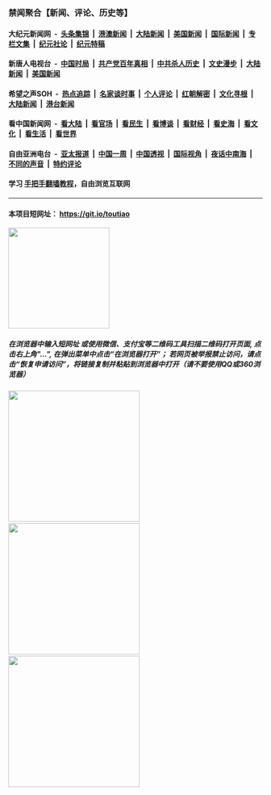 ### 禁闻聚合【新闻、评论、历史等】

#### 大纪元新闻网 &nbsp;-&nbsp; [头条集锦](indexes/E头条集锦.md?t=02100911) &nbsp;|&nbsp; [港澳新闻](indexes/E港澳新闻.md?t=02100911)  &nbsp;|&nbsp; [大陆新闻](indexes/E大陆新闻.md?t=02100911) &nbsp;|&nbsp; [美国新闻](indexes/E美国新闻.md?t=02100911) &nbsp;|&nbsp; [国际新闻](indexes/E国际新闻.md?t=02100911) &nbsp;|&nbsp; [专栏文集](indexes/E专栏文集.md?t=02100911) &nbsp;|&nbsp; [纪元社论](indexes/E纪元社论.md?t=02100911) &nbsp;|&nbsp; [纪元特稿](indexes/E纪元特稿.md?t=02100911) 

#### 新唐人电视台 &nbsp;-&nbsp; [中国时局](indexes/N中国时局.md?t=02100911) &nbsp;|&nbsp; [共产党百年真相](indexes/N共产党百年真相.md?t=02100911) &nbsp;|&nbsp; [中共杀人历史](indexes/N中共杀人历史.md?t=02100911) &nbsp;|&nbsp; [文史漫步](indexes/N文史漫步.md?t=02100911) &nbsp;|&nbsp; [大陆新闻](indexes/N大陆新闻.md?t=02100911) &nbsp;|&nbsp; [美国新闻](indexes/N美国新闻.md?t=02100911)

#### 希望之声SOH &nbsp;-&nbsp; [热点追踪](indexes/H热点追踪.md?t=02100911) &nbsp;|&nbsp; [名家谈时事](indexes/H名家谈时事.md?t=02100911) &nbsp;|&nbsp; [个人评论](indexes/H个人评论.md?t=02100911)  &nbsp;|&nbsp; [红朝解密](indexes/H红朝解密.md?t=02100911) &nbsp;|&nbsp; [文化寻根](indexes/H文化寻根.md?t=02100911) &nbsp;|&nbsp; [大陆新闻](indexes/H大陆新闻.md?t=02100911) &nbsp;|&nbsp; [港台新闻](indexes/H港台新闻.md?t=02100911)

#### 看中国新闻网 &nbsp;-&nbsp; [看大陆](indexes/S看大陆.md?t=02100911) &nbsp;|&nbsp; [看官场](indexes/S看官场.md?t=02100911) &nbsp;|&nbsp; [看民生](indexes/S看民生.md?t=02100911)  &nbsp;|&nbsp; [看博谈](indexes/S看博谈.md?t=02100911) &nbsp;|&nbsp; [看财经](indexes/S看财经.md?t=02100911) &nbsp;|&nbsp; [看史海](indexes/S看史海.md?t=02100911) &nbsp;|&nbsp; [看文化](indexes/S看文化.md?t=02100911) &nbsp;|&nbsp; [看生活](indexes/S看生活.md?t=02100911) &nbsp;|&nbsp; [看世界](indexes/S看世界.md?t=02100911)

#### 自由亚洲电台 &nbsp;-&nbsp; [亚太报道](indexes/R亚太报道.md?t=02100911) &nbsp;|&nbsp; [中国一周](indexes/R中国一周.md?t=02100911) &nbsp;|&nbsp; [中国透视](indexes/R中国透视.md?t=02100911)  &nbsp;|&nbsp; [国际视角](indexes/R国际视角.md?t=02100911) &nbsp;|&nbsp; [夜话中南海](indexes/R夜话中南海.md?t=02100911) &nbsp;|&nbsp; [不同的声音](indexes/R不同的声音.md?t=02100911) &nbsp;|&nbsp; [特约评论](indexes/R特约评论.md?t=02100911)

#### 学习 [手把手翻墙教程](https://github.com/gfw-breaker/guides/wiki)，自由浏览互联网

----

#### 本项目短网址： https://git.io/toutiao
<img src="https://raw.githubusercontent.com/gfw-breaker/banned-news/master/scripts/img/qr.png" width="200px"/>  

##### 在浏览器中输入短网址 或使用微信、支付宝等二维码工具扫描二维码打开页面, 点击右上角"...", 在弹出菜单中点击“在浏览器打开”； 若网页被举报禁止访问，请点击“恢复申请访问”，将链接复制并粘贴到浏览器中打开（请不要使用QQ或360浏览器）

<img src="https://raw.githubusercontent.com/gfw-breaker/banned-news/master/scripts/img/1.png" width="260px"/> &nbsp; <img src="https://raw.githubusercontent.com/gfw-breaker/banned-news/master/scripts/img/2.png" width="260px"/> &nbsp; <img src="https://raw.githubusercontent.com/gfw-breaker/banned-news/master/scripts/img/3.png" width="260px"/>
